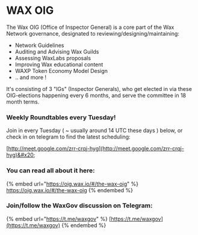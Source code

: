 # WAX OIG

The Wax OIG (Office of Inspector General) is a core part of the Wax Network governance, designated to reviewing/designing/maintaining:

* Network Guidelines
* Auditing and Advising Wax Guilds
* Assessing WaxLabs proposals
* Improving Wax educational content
* WAXP Token Economy Model Design
* .. and more !

It's consisting of 3 "IGs" (Inspector Generals), who get elected in via these OIG-elections happening every 6 months, and serve the committee in 18 month terms.&#x20;



### Weekly Roundtables every Tuesday!

Join in every Tuesday ( \~ usually around 14 UTC these days ) below, or check in on telegram to find the latest scheduling:

[http://meet.google.com/zrr-crqj-hyg](http://meet.google.com/zrr-crqj-hyg)&#x20;



### You can read all about it here:&#x20;

{% embed url="https://oig.wax.io/#/the-wax-oig" %}
https://oig.wax.io/#/the-wax-oig
{% endembed %}



### Join/follow the WaxGov discussion on Telegram:

{% embed url="https://t.me/waxgov" %}
[https://t.me/waxgov](https://t.me/waxgov)
{% endembed %}

